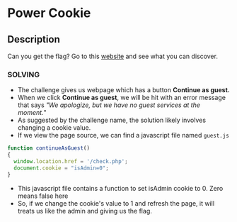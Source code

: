 # Power Cookie
## Description

Can you get the flag? Go to this [website](http://saturn.picoctf.net:52021/) and see what you can discover.

### SOLVING
* The challenge gives us webpage which has a button **Continue as guest.**
* When we click **Continue as guest**, we will be hit with an error message that says _"We apologize, but we have no guest services at the moment._"
* As suggested by the challenge name, the solution likely involves changing a cookie value.
* If we view the page source, we can find a javascript file named `guest.js`
```javascript
function continueAsGuest()
{
  window.location.href = '/check.php';
  document.cookie = "isAdmin=0";
}
```
* This javascript file contains a function to set isAdmin cookie to 0. Zero means false here
* So, if we change the cookie's value to 1 and refresh the page, it will treats us like the admin and giving us the flag.

